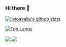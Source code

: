 ### Hi there 👋

<!--
**livioavalle/livioavalle** is a ✨ _special_ ✨ repository because its `README.md` (this file) appears on your GitHub profile.

Here are some ideas to get you started:

- 🔭 I’m currently working on ...
- 🌱 I’m currently learning ...
- 👯 I’m looking to collaborate on ...
- 🤔 I’m looking for help with ...
- 💬 Ask me about ...
- 📫 How to reach me: ...
- 😄 Pronouns: ...
- ⚡ Fun fact: ...
-->

[![livioavalle's github stats](https://github-readme-stats.vercel.app/api?username=livioavalle&count_private=true&show_icons=true&theme=tokyonight&include_all_commits=true)](https://github.com/livioavalle) 


[![Top Langs](https://github-readme-stats.vercel.app/api/top-langs/?username=livioavalle&langs_count=10&layout=compact&theme=tokyonight)](https://github.com/anuraghazra/github-readme-stats)

<a href="https://github.com/anuraghazra/github-readme-stats">
  <img align="center" src="https://github-readme-stats.vercel.app/api?username=livioavalle&count_private=true&show_icons=true&theme=tokyonight&include_all_commits=true" />
</a>
<a href="https://github.com/anuraghazra/convoychat">
  <img align="center" src="https://github-readme-stats.vercel.app/api/top-langs/?username=livioavalle&langs_count=10&layout=compact&theme=tokyonight" />
</a>
